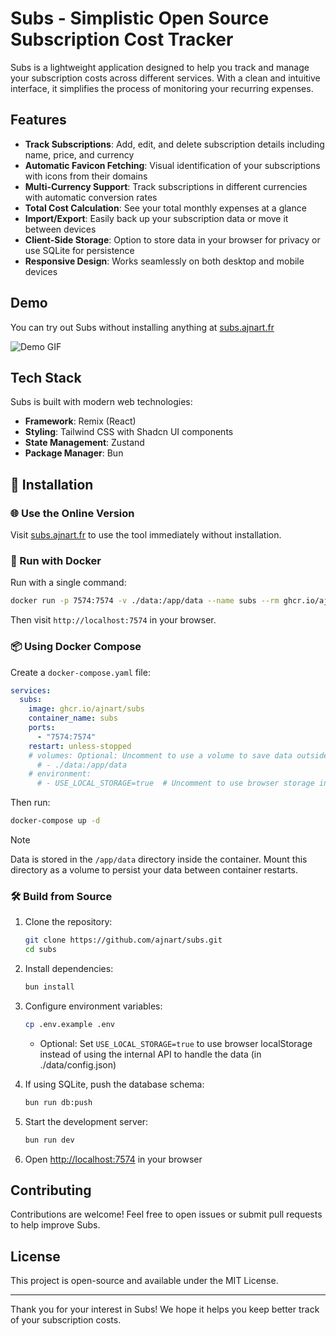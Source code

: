 # Subs - Simplistic Open Source Subscription Cost Tracker

Subs is a lightweight application designed to help you track and manage your subscription costs across different services. With a clean and intuitive interface, it simplifies the process of monitoring your recurring expenses.

## Features

- **Track Subscriptions**: Add, edit, and delete subscription details including name, price, and currency
- **Automatic Favicon Fetching**: Visual identification of your subscriptions with icons from their domains
- **Multi-Currency Support**: Track subscriptions in different currencies with automatic conversion rates
- **Total Cost Calculation**: See your total monthly expenses at a glance
- **Import/Export**: Easily back up your subscription data or move it between devices
- **Client-Side Storage**: Option to store data in your browser for privacy or use SQLite for persistence
- **Responsive Design**: Works seamlessly on both desktop and mobile devices

## Demo

You can try out Subs without installing anything at [subs.ajnart.fr](https://subs.ajnart.fr)

![Demo GIF](https://github.com/user-attachments/assets/ffb88333-6c4d-46c9-9ca7-49602106e5f1)

## Tech Stack

Subs is built with modern web technologies:

- **Framework**: Remix (React)
- **Styling**: Tailwind CSS with Shadcn UI components
- **State Management**: Zustand
- **Package Manager**: Bun

## 🚀 Installation

### 🌐 Use the Online Version

Visit [subs.ajnart.fr](https://subs.ajnart.fr) to use the tool immediately without installation.

### 🐳 Run with Docker

Run with a single command:

```bash
docker run -p 7574:7574 -v ./data:/app/data --name subs --rm ghcr.io/ajnart/subs
```

Then visit `http://localhost:7574` in your browser.

### 📦 Using Docker Compose

Create a `docker-compose.yaml` file:

```yaml
services:
  subs:
    image: ghcr.io/ajnart/subs
    container_name: subs
    ports:
      - "7574:7574"
    restart: unless-stopped
    # volumes: Optional: Uncomment to use a volume to save data outside of the default docker volume
      # - ./data:/app/data
    # environment:
      # - USE_LOCAL_STORAGE=true  # Uncomment to use browser storage instead of file storage (different config for each browser)
```

Then run:

```bash
docker-compose up -d
```

> [!NOTE]
> Data is stored in the `/app/data` directory inside the container. Mount this directory as a volume to persist your data between container restarts.

### 🛠️ Build from Source

1. Clone the repository:
   ```bash
   git clone https://github.com/ajnart/subs.git
   cd subs
   ```

2. Install dependencies:
   ```bash
   bun install
   ```

3. Configure environment variables:
   ```bash
   cp .env.example .env
   ```
   - Optional: Set `USE_LOCAL_STORAGE=true` to use browser localStorage instead of using the internal API to handle the data (in ./data/config.json)

4. If using SQLite, push the database schema:
   ```bash
   bun run db:push
   ```

5. Start the development server:
   ```bash
   bun run dev
   ```

6. Open [http://localhost:7574](http://localhost:7574) in your browser

## Contributing

Contributions are welcome! Feel free to open issues or submit pull requests to help improve Subs.

## License

This project is open-source and available under the MIT License.

---

Thank you for your interest in Subs! We hope it helps you keep better track of your subscription costs.
